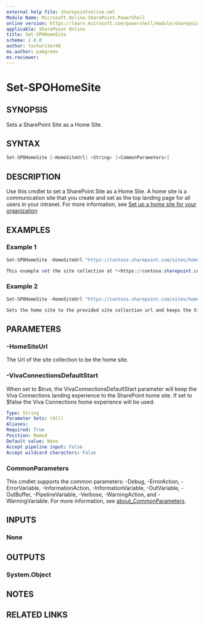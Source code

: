```yaml
---
external help file: sharepointonline.xml
Module Name: Microsoft.Online.SharePoint.PowerShell
online version: https://learn.microsoft.com/powershell/module/sharepoint-online/set-spohomesite
applicable: SharePoint Online
title: Set-SPOHomeSite
schema: 2.0.0
author: techwriter40
ms.author: pamgreen
ms.reviewer:
---
```


# Set-SPOHomeSite

## SYNOPSIS

Sets a SharePoint Site as a Home Site.

## SYNTAX

```powershell
Set-SPOHomeSite [-HomeSiteUrl] <String> [<CommonParameters>]
```

## DESCRIPTION

Use this cmdlet to set a SharePoint Site as a Home Site. A home site is a communication site that you create and set as the top landing page for all users in your intranet. For more information, see [Set up a home site for your organization](https://learn.microsoft.com/SharePoint/home-site)

## EXAMPLES

### Example 1

```powershell
Set-SPOHomeSite -HomeSiteUrl "https://contoso.sharepoint.com/sites/homesite"

This example set the site collection at *<https://contoso.sharepoint.com/sites/homesite>* as SharePoint Online Home Site.
```

### Example 2

```powershell
Set-SPOHomeSite -HomeSiteUrl "https://contoso.sharepoint.com/sites/homesite" -VivaConnectionsDefaultStart:$true

Sets the home site to the provided site collection url and keeps the Viva Connections landing experience to the SharePoint home site.
```

## PARAMETERS

### -HomeSiteUrl

The Url of the site collection to be the home site.

### -VivaConnectionsDefaultStart
When set to $true, the VivaConnectionsDefaultStart parameter will keep the Viva Connections landing experience to the SharePoint home site. If set to $false the Viva Connections home experience will be used. 

```yaml
Type: String
Parameter Sets: (All)
Aliases:
Required: True
Position: Named
Default value: None
Accept pipeline input: False
Accept wildcard characters: False
```

### CommonParameters

This cmdlet supports the common parameters: -Debug, -ErrorAction, -ErrorVariable, -InformationAction, -InformationVariable, -OutVariable, -OutBuffer, -PipelineVariable, -Verbose, -WarningAction, and -WarningVariable. For more information, see [about_CommonParameters](http://go.microsoft.com/fwlink/?LinkID=113216).

## INPUTS

### None

## OUTPUTS

### System.Object

## NOTES

## RELATED LINKS
